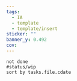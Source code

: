 ```yaml
---
tags:
  - IA
  - template
  - template/insert
sticker: ""
banner_y: 0.492
cov:
---
```

```tasks 
not done 
#status/wip 
sort by tasks.file.cdate
```
